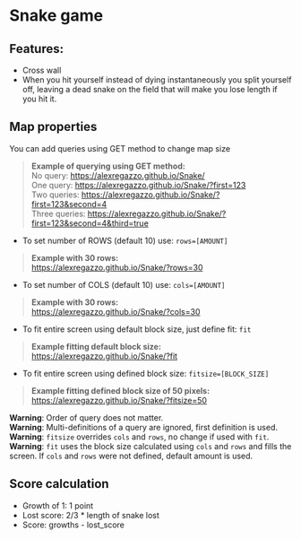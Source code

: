 # Snake game

## Features:
* Cross wall
* When you hit yourself instead of dying instantaneously you split yourself off, leaving a dead snake on the field that will make you lose length if you hit it.

## Map properties
You can add queries using GET method to change map size

> **Example of querying using GET method:**<br/>
> No query:
> https://alexregazzo.github.io/Snake/<br/>
> One query:
> https://alexregazzo.github.io/Snake/?first=123<br/>
> Two queries:
> https://alexregazzo.github.io/Snake/?first=123&second=4<br/>
> Three queries:
> https://alexregazzo.github.io/Snake/?first=123&second=4&third=true

* To set number of ROWS (default 10) use: `rows=[AMOUNT]`
> **Example with 30 rows:**<br/>
> https://alexregazzo.github.io/Snake/?rows=30

* To set number of COLS (default 10) use: `cols=[AMOUNT]`
> **Example with 30 rows:**<br/>
> https://alexregazzo.github.io/Snake/?cols=30

* To fit entire screen using default block size, just define fit: `fit`
> **Example fitting default block size:**<br/>
> https://alexregazzo.github.io/Snake/?fit

* To fit entire screen using defined block size: `fitsize=[BLOCK_SIZE]`
> **Example fitting defined block size of 50 pixels:**<br/>
> https://alexregazzo.github.io/Snake/?fitsize=50

__**Warning**__:  Order of query does not matter.<br/>
__**Warning**__:  Multi-definitions of a query are ignored, first definition is used.<br/>
__**Warning**__:  `fitsize` overrides `cols` and `rows`, no change if used with `fit`.<br/>
__**Warning**__:  `fit` uses the block size calculated using `cols` and `rows` and fills the screen. If `cols` and `rows` were not defined, default amount is used.<br/>

## Score calculation
* Growth of 1: 1 point
* Lost score: 2/3 * length of snake lost
* Score: growths - lost_score
